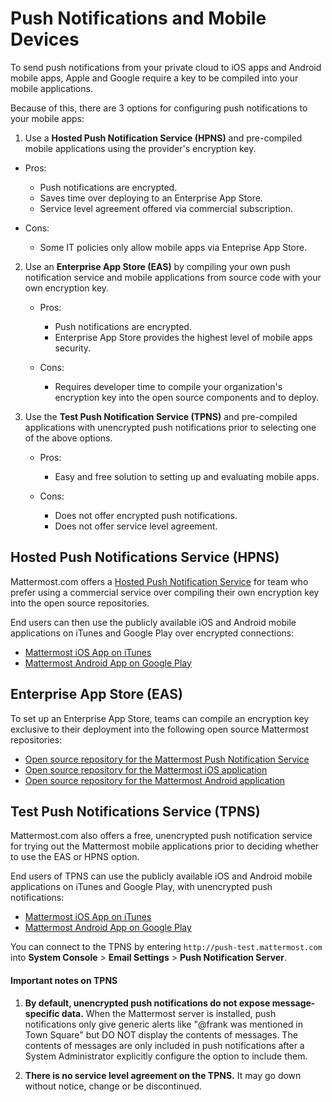 # Push Notifications and Mobile Devices 

To send push notifications from your private cloud to iOS apps and Android mobile apps, Apple and Google require a key to be compiled into your mobile applications.  

Because of this, there are 3 options for configuring push notifications to your mobile apps: 

1. Use a **Hosted Push Notification Service (HPNS)** and pre-compiled mobile applications using the provider's encryption key. 

  - Pros: 

    - Push notifications are encrypted.
    - Saves time over deploying to an Enterprise App Store. 
    - Service level agreement offered via commercial subscription. 		  

  - Cons: 

    - Some IT policies only allow mobile apps via Enteprise App Store.

2. Use an **Enterprise App Store (EAS)** by compiling your own push notification service and mobile applications from source code with your own encryption key.

     - Pros: 

	      - Push notifications are encrypted.
		  - Enterprise App Store provides the highest level of mobile apps security. 

	 - Cons: 

		  - Requires developer time to compile your organization's encryption key into the open source components and to deploy.
		  

3. Use the **Test Push Notification Service (TPNS)** and pre-compiled applications with unencrypted push notifications prior to selecting one of the above options.

     - Pros: 

          - Easy and free solution to setting up and evaluating mobile apps.

	 - Cons: 

	      - Does not offer encrypted push notifications.
		  - Does not offer service level agreement.
  
  
## Hosted Push Notifications Service (HPNS) 

Mattermost.com offers a [Hosted Push Notification Service](https://about.mattermost.com/pre-compiled/) for team who prefer using a commercial service over compiling their own encryption key into the open source repositories. 

End users can then use the publicly available iOS and Android mobile applications on iTunes and Google Play over encrypted connections: 

- [Mattermost iOS App on iTunes](https://itunes.apple.com/us/app/mattermost/id984966508?mt=8)
- [Mattermost Android App on Google Play](https://play.google.com/store/apps/details?id=com.mattermost.mattermost&hl=en)

## Enterprise App Store (EAS)

To set up an Enterprise App Store, teams can compile an encryption key exclusive to their deployment into the following open source Mattermost repositories: 

- [Open source repository for the Mattermost Push Notification Service](https://github.com/mattermost/push-proxy)
- [Open source repository for the Mattermost iOS application](https://github.com/mattermost/ios)
- [Open source repository for the Mattermost Android application](https://github.com/mattermost/android) 

## Test Push Notifications Service (TPNS) 

Mattermost.com also offers a free, unencrypted push notification service for trying out the Mattermost mobile applications prior to deciding whether to use the EAS or HPNS option. 

End users of TPNS can use the publicly available iOS and Android mobile applications on iTunes and Google Play, with unencrypted push notifications: 

- [Mattermost iOS App on iTunes](https://itunes.apple.com/us/app/mattermost/id984966508?mt=8)
- [Mattermost Android App on Google Play](https://play.google.com/store/apps/details?id=com.mattermost.mattermost&hl=en)

You can connect to the TPNS by entering `http://push-test.mattermost.com` into **System Console** > **Email Settings** > **Push Notification Server**.

#### Important notes on TPNS

1. **By default, unencrypted push notifications do not expose message-specific data.**  When the Mattermost server is installed, push notifications only give generic alerts like "@frank was mentioned in Town Square" but DO NOT display the contents of messages. The contents of messages are only included in push notifications after a System Administrator explicitly configure the option to include them. 

2. **There is no service level agreement on the TPNS.** It may go down without notice, change or be discontinued. 

